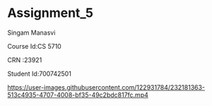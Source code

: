 # Assignment_5

Singam Manasvi

Course Id:CS 5710

CRN :23921

Student Id:700742501






https://user-images.githubusercontent.com/122931784/232181363-513c4935-4707-4008-bf35-49c2bdc817fc.mp4

